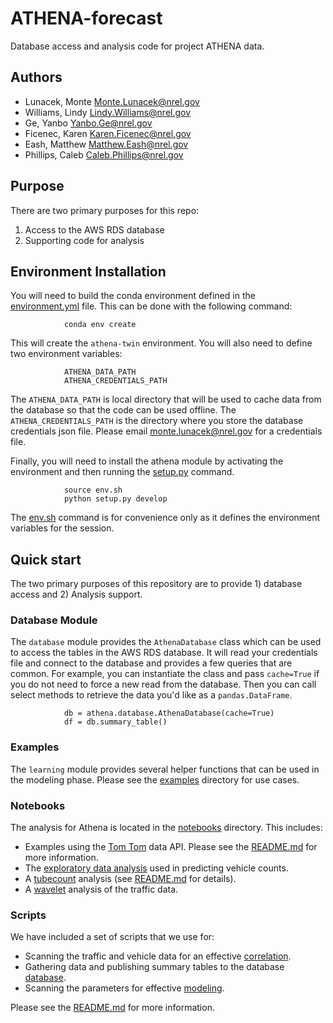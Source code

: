 # ATHENA-forecast

Database access and analysis code for project ATHENA data.

## Authors

- Lunacek, Monte <Monte.Lunacek@nrel.gov>
- Williams, Lindy <Lindy.Williams@nrel.gov>
- Ge, Yanbo <Yanbo.Ge@nrel.gov>
- Ficenec, Karen <Karen.Ficenec@nrel.gov>
- Eash, Matthew <Matthew.Eash@nrel.gov>
- Phillips, Caleb <Caleb.Phillips@nrel.gov>

## Purpose

There are two primary purposes for this repo:
1) Access to the AWS RDS database
2) Supporting code for analysis

## Environment Installation

You will need to build the conda environment defined in the [environment.yml](environment.yml) file. This can be done with the following command:

                conda env create

This will create the `athena-twin` environment.  You will also need to define two environment variables:

                ATHENA_DATA_PATH
                ATHENA_CREDENTIALS_PATH

The `ATHENA_DATA_PATH` is local directory that will be used to cache data from the database so that the code can be used offline.  The `ATHENA_CREDENTIALS_PATH` is the directory where you store the database credentials json file.  Please email monte.lunacek@nrel.gov for a credentials file.

Finally, you will need to install the athena module by activating the environment and then running the [setup.py](setup.py) command.

                source env.sh
                python setup.py develop

The [env.sh](env.sh) command is for convenience only as it defines the environment variables for the session.  

## Quick start

The two primary purposes of this repository are to provide 1) database access and 2) Analysis support.

### Database Module

The `database` module provides the `AthenaDatabase` class which can be used to access the tables in the AWS RDS database.  It will read your credentials file and connect to the database and provides a few queries that are common.  For example, you can instantiate the class and pass `cache=True` if you do not need to force a new read from the database.  Then you can call select methods to retrieve the data you'd like as a `pandas.DataFrame`.

                db = athena.database.AthenaDatabase(cache=True)
                df = db.summary_table()     


### Examples

The `learning` module provides several helper functions that can be used in the modeling phase. Please see the [examples](examples) directory for use cases.

### Notebooks

The analysis for Athena is located in the [notebooks](notebooks) directory.  This includes:
- Examples using the [Tom Tom](notebooks/tom_tom_api) data API.  Please see the 
[README.md](notebooks/tom_tom_api/README.md) for more information.
- The [exploratory data analysis](notebooks/exploratory) used in predicting vehicle counts.
- A [tubecount](notebooks/tubecount) analysis (see [README.md](notebooks/tubecountREADME.md) for details).
- A [wavelet](notebooks/wavelet) analysis of the traffic data.

### Scripts

We have included a set of scripts that we use for:
- Scanning the traffic and vehicle data for an effective [correlation](bin/correlation).
- Gathering data and publishing summary tables to the database [database](bin/database).
- Scanning the parameters for effective [modeling](bin/modeling).

Please see the [README.md](bin/README.md) for more information.
